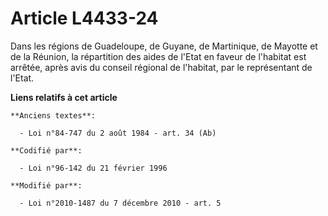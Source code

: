 # Article L4433-24

Dans les régions de Guadeloupe, de Guyane, de Martinique, de Mayotte et de la Réunion, la répartition des aides de l'Etat en
faveur de l'habitat est arrêtée, après avis du conseil régional de l'habitat, par le représentant de l'Etat.

**Liens relatifs à cet article**

	**Anciens textes**:

	  - Loi n°84-747 du 2 août 1984 - art. 34 (Ab)

	**Codifié par**:

	  - Loi n°96-142 du 21 février 1996

	**Modifié par**:

	  - Loi n°2010-1487 du 7 décembre 2010 - art. 5
